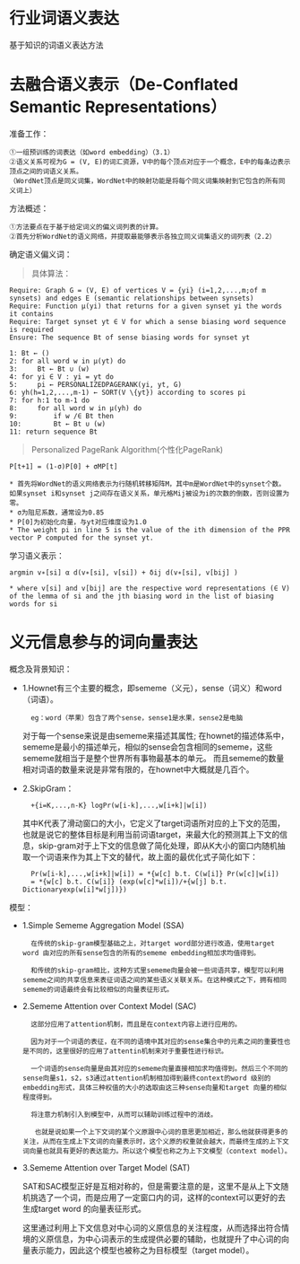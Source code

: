 # 行业词语义表达
基于知识的词语义表达方法

去融合语义表示（De-Conflated Semantic Representations）
=====
准备工作：

    ①一组预训练的词表达（如word embedding）（3.1）
    ②语义关系可视为G = (V, E)的词汇资源，V中的每个顶点对应于一个概念，E中的每条边表示顶点之间的词语义关系。
    （WordNet顶点是同义词集，WordNet中的映射功能是将每个同义词集映射到它包含的所有同义词上）
方法概述：

    ①方法要点在于基于给定词义的偏义词列表的计算。
    ②首先分析WordNet的语义网络，并提取最能够表示各独立同义词集语义的词列表（2.2）
确定语义偏义词：
> 具体算法：
    
    Require: Graph G = (V, E) of vertices V = {yi} (i=1,2,...,m;of m synsets) and edges E (semantic relationships between synsets)
    Require: Function µ(yi) that returns for a given synset yi the words it contains
    Require: Target synset yt ∈ V for which a sense biasing word sequence is required
    Ensure: The sequence Bt of sense biasing words for synset yt
    
    1: Bt ← ()
    2: for all word w in µ(yt) do
    3:     Bt ← Bt ∪ (w)
    4: for yi ∈ V : yi = yt do
    5:     pi ← PERSONALIZEDPAGERANK(yi, yt, G)
    6: yh(h=1,2,...,m-1) ← SORT(V \{yt}) according to scores pi
    7: for h:1 to m-1 do
    8:     for all word w in µ(yh) do
    9:         if w /∈ Bt then
    10:        Bt ← Bt ∪ (w)
    11: return sequence Bt
    
>  Personalized PageRank Algorithm(个性化PageRank)

    P[t+1] = (1-σ)P[0] + σMP[t]
    
    * 首先将WordNet的语义网络表示为行随机转移矩阵M，其中m是WordNet中的synset个数。如果synset i和synset j之间存在语义关系，单元格Mij被设为i的次数的倒数，否则设置为零。
    * σ为阻尼系数，通常设为0.85
    * P[0]为初始化向量，与yt对应维度设为1.0
    * The weight pi in line 5 is the value of the ith dimension of the PPR vector P computed for the synset yt.
学习语义表示：

    argmin v∗[si] α d(v∗[si], v[si]) + δij d(v∗[si], v[bij] )
    
    * where v[si] and v[bij] are the respective word representations (∈ V) of the lemma of si and the jth biasing word in the list of biasing words for si
    
义元信息参与的词向量表达
=====
概念及背景知识：

* 1.Hownet有三个主要的概念，即sememe（义元），sense（词义）和word（词语）。
    
        eg：word（苹果）包含了两个sense，sense1是水果，sense2是电脑
    
    对于每一个sense来说是由sememe来描述其属性;
    在hownet的描述体系中，sememe是最小的描述单元，相似的sense会包含相同的sememe，这些sememe就相当于是整个世界所有事物最基本的单元。
    而且sememe的数量相对词语的数量来说是非常有限的，在hownet中大概就是几百个。
* 2.SkipGram：
    
        +{i=K,...,n-K} logPr(w[i-k],...,w[i+k]|w[i]) 
  其中K代表了滑动窗口的大小，它定义了target词语所对应的上下文的范围，也就是说它的整体目标是利用当前词语target，来最大化的预测其上下文的信息，skip-gram对于上下文的信息做了简化处理，即从K大小的窗口内随机抽取一个词语来作为其上下文的替代，故上面的最优化式子简化如下： 
  
        Pr(w[i-k],...,w[i+k]|w[i]) = *{w[c] b.t. C(w[i]} Pr(w[c]|w[i]) 
        = *{w[c] b.t. C(w[i]} (exp(w[c]*w[i])/+{w[j] b.t. Dictionaryexp(w[i]*w[j])})

模型：
* 1.Simple Sememe Aggregation Model (SSA) 

        在传统的skip-gram模型基础之上，对target word部分进行改造，使用target word 由对应的所有sense包含的所有的sememe embedding相加求均值得到。
    
        和传统的skip-gram相比，这种方式里sememe向量会被一些词语共享，模型可以利用sememe之间的共享信息来表征词语之间的某些语义关联关系。在这种模式之下，拥有相同sememe的词语最终会有比较相似的向量表征形式。 
    
* 2.Sememe Attention over Context Model (SAC) 

        这部分应用了attention机制，而且是在context内容上进行应用的。
        
        因为对于一个词语的表征，在不同的语境中其对应的sense集合中的元素之间的重要性也是不同的，这里很好的应用了attentin机制来对于重要性进行标识。
    
        一个词语的sense向量是由其对应的sememe向量直接相加求均值得到。然后三个不同的sense向量s1，s2，s3通过attention机制相加得到最终context的word 级别的embedding形式，具体三种权值的大小的选取由这三种sense向量和target 向量的相似程度得到。
    
        将注意力机制引入到模型中，从而可以辅助训练过程中的消歧。
    
         也就是说如果一个上下文词的某个义原跟中心词的意思更加相近，那么他就获得更多的关注，从而在生成上下文词的向量表示时，这个义原的权重就会越大，而最终生成的上下文词向量也就具有更好的表达能力。所以这个模型也称之为上下文模型（context model）。
    
* 3.Sememe Attention over Target Model (SAT) 

    SAT和SAC模型正好是互相对称的，但是需要注意的是，这里不是从上下文随机挑选了一个词，而是应用了一定窗口内的词，这样的context可以更好的去生成target word 的向量表征形式。
    
    这里通过利用上下文信息对中心词的义原信息的关注程度，从而选择出符合情境的义原信息，为中心词表示的生成提供必要的辅助，也就提升了中心词的向量表示能力，因此这个模型也被称之为目标模型（target model）。
    
        
        
    
    
    
    
    
    
    
